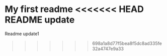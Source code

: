 My first readme
<<<<<<< HEAD
README update
=======
Readme update1
>>>>>>> 698a1a8d77f5bea8f5dc8ad335fe32a4747e9a33
